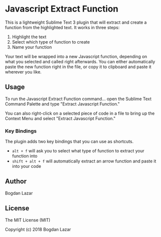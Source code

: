 # Javascript Extract Function

This is a lightweight Sublime Text 3 plugin that will extract and create a function from the highlighted text. It works in three steps:

1. Highlight the text
2. Select which type of function to create
3. Name your function

Your text will be wrapped into a new Javascript function, depending on what you selected and called right afterwards. You can either automatically paste the new function right in the file, or copy it to clipboard and paste it wherever you like.

## Usage

To run the Javascript Extract Function command... open the Sublime Text Command Palette and type "Extract Javascript Function."

You can also right-click on a selected piece of code in a file to bring up the Context Menu and select "Extract Javascript Function."

### Key Bindings

The plugin adds two key bindings that you can use as shortcuts.

* `alt + f` will ask you to select what type of function to extract your function into
* `shift + alt + f` will automatically extract an arrow function and paste it into your code

## Author

Bogdan Lazar

## License

The MIT License (MIT)

Copyright (c) 2018 Bogdan Lazar
